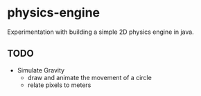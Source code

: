 # physics-engine
Experimentation with building a simple 2D physics engine in java.

## TODO
- Simulate Gravity
    - draw and animate the movement of a circle
    - relate pixels to meters